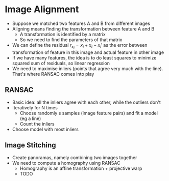 # Image Alignment

- Suppose we matched two features A and B from different images
- Aligning means finding the transformation between feature A and B
  - A transformation is identified by a matrix
  - So we need to find the parameters of that matrix
- We can define the residual $r_{x_i}=x_i+x_t-x_i'$ as the error between transformation of feature in this image and actual feature in other image
- If we have many features, the idea is to do least squares to minimize squared sum of residuals, so linear regression
- We need to maximise inliers (points that agree very much with the line). That's where RANSAC comes into play

## RANSAC

- Basic idea: all the inliers agree with each other, while the outliers don't
- Iteratively for N times
  - Choose randomly s samples (image feature pairs) and fit a model (eg a line)
  - Count the inliers
- Choose model with most inliers

## Image Stitching

- Create panoramas, namely combining two images together
- We need to compute a homography using RANSAC
  - Homography is an affine transformation + projective warp
  - TODO
